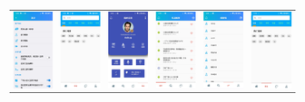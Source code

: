 

|                   |                   |                   |                   |                   |                   |
| ----------------- | ----------------- | ----------------- | ----------------- | ----------------- | ----------------- |
| ![](README/0.jpg) | ![](README/1.jpg) | ![](README/3.jpg) | ![](README/4.jpg) | ![](README/2.jpg) | ![](README/5.jpg) |

